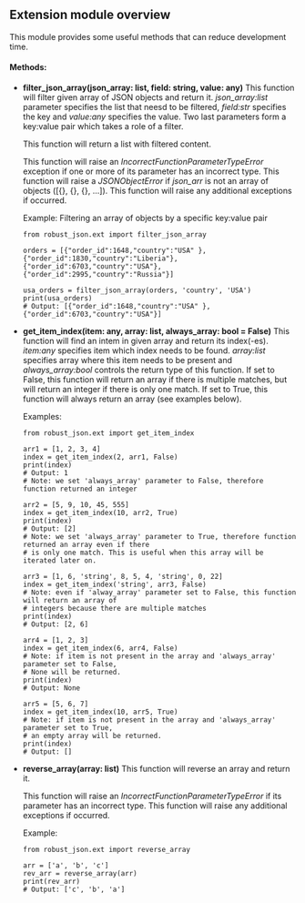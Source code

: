 ## Extension module overview

This module provides some useful methods that can reduce development time.

#### Methods:

-   **filter_json_array(json_array: list, field: string, value: any)**
    This function will filter given array of JSON objects and return it.
    _json_array:list_ parameter specifies the list that neesd to be filtered, _field:str_ specifies the key and _value:any_ specifies the value. Two last parameters form a key:value pair which takes a role of a filter.

    This function will return a list with filtered content.

    This function will raise an _IncorrectFunctionParameterTypeError_ exception if one or more of its parameter has an incorrect type. This function will raise a _JSONObjectError_ if _json_arr_ is not an array of objects ([{}, {}, {}, ...]). This function will raise any additional exceptions if occurred.

    Example:
    Filtering an array of objects by a specific key:value pair

    ```
    from robust_json.ext import filter_json_array

    orders = [{"order_id":1648,"country":"USA" },{"order_id":1830,"country":"Liberia"},
    {"order_id":6703,"country":"USA"},{"order_id":2995,"country":"Russia"}]

    usa_orders = filter_json_array(orders, 'country', 'USA')
    print(usa_orders)
    # Output: [{"order_id":1648,"country":"USA" }, {"order_id":6703,"country":"USA"}]
    ```

-   **get_item_index(item: any, array: list, always_array: bool = False)**
    This function will find an intem in given array and return its index(-es).
    _item:any_ specifies item which index needs to be found. _array:list_ specifies array where this item needs to be present and _always_array:bool_ controls the return type of this function. If set to False, this function will return an array if there is multiple matches, but will return an integer if there is only one match. If set to True, this function will always return an array (see examples below).

    Examples:

    ```
    from robust_json.ext import get_item_index

    arr1 = [1, 2, 3, 4]
    index = get_item_index(2, arr1, False)
    print(index)
    # Output: 1
    # Note: we set 'always_array' parameter to False, therefore function returned an integer

    arr2 = [5, 9, 10, 45, 555]
    index = get_item_index(10, arr2, True)
    print(index)
    # Output: [2]
    # Note: we set 'always_array' parameter to True, therefore function returned an array even if there
    # is only one match. This is useful when this array will be iterated later on.

    arr3 = [1, 6, 'string', 8, 5, 4, 'string', 0, 22]
    index = get_item_index('string', arr3, False)
    # Note: even if 'alway_array' parameter set to False, this function will return an array of
    # integers because there are multiple matches
    print(index)
    # Output: [2, 6]

    arr4 = [1, 2, 3]
    index = get_item_index(6, arr4, False)
    # Note: if item is not present in the array and 'always_array' parameter set to False,
    # None will be returned.
    print(index)
    # Output: None

    arr5 = [5, 6, 7]
    index = get_item_index(10, arr5, True)
    # Note: if item is not present in the array and 'always_array' parameter set to True,
    # an empty array will be returned.
    print(index)
    # Output: []
    ```

-   **reverse_array(array: list)**
    This function will reverse an array and return it.

    This function will raise an _IncorrectFunctionParameterTypeError_ if its parameter has an incorrect type. This function will raise any additional exceptions if occurred.

    Example:

    ```
    from robust_json.ext import reverse_array

    arr = ['a', 'b', 'c']
    rev_arr = reverse_array(arr)
    print(rev_arr)
    # Output: ['c', 'b', 'a']
    ```
